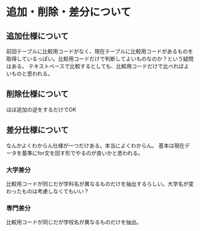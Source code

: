 # 追加・削除・差分について
## 追加仕様について
前回テーブルに比較用コードがなく、現在テーブルに比較用コードがあるものを取得しているっぽい。比較用コードだけで判断してよいものなのか？という疑問はある。
テキストベースで比較するとしても、比較用コードだけで比べればよいものと思われる。

## 削除仕様について
ほぼ追加の逆をするだけでOK

## 差分仕様について
なんかよくわからん仕様が一つだけある。本当によくわからん。
基本は現在データを基準にfor文を回す形でやるのが良いかと思われる。

### 大学差分
比較用コードが同じだが学科名が異なるものだけを抽出するらしい。大学名が変わったものは考慮しなくてもいい？

### 専門差分
比較用コードが同じだが学校名が異なるものだけを抽出。